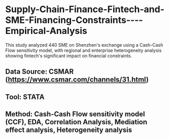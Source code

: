 # Supply-Chain-Finance-Fintech-and-SME-Financing-Constraints----Empirical-Analysis
This study analyzed 440 SME on Shenzhen's exchange using a Cash-Cash Flow sensitivity model, with regional and enterprise heterogeneity analysis showing fintech's significant impact on financial constraints.

## Data Source: CSMAR (https://www.csmar.com/channels/31.html)
## Tool: STATA
## Method: Cash-Cash Flow sensitivity model (CCF), EDA, Correlation Analysis, Mediation effect analysis, Heterogeneity analysis




